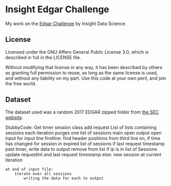 # Insight Edgar Challenge
My work on the [Edgar Challenge](https://github.com/InsightDataScience/edgar-analytics) by Insight Data Science.

## License
Licensed under the GNU Affero General Public License 3.0, which is described in full in the LICENSE file.

Without modifying that license in any way, it has been described by others as granting full permission to reuse, as long as the same license is used, and without any liability on my part. Use this code at your own peril, and join the free world.

## Dataset
The dataset used was a random 2017 EDGAR zipped folder from [the SEC website](https://www.sec.gov/dera/data/edgar-log-file-data-set.html).

StubbyCode:
Get timer
session class
    add request
List of lists containing sessions
    each iteration purges one list of sessions
main
    open output
    open input
    for input line
        firstline: find header positions
        from third line on, if time has changed
            for session in expired list of sessions
                if last request timestamp past timer, write data to output
                remove from list
        if ip is in list of Sessions
            update requestInt and last request timestamp
        else: new session at current iteration
    
    at end of input file:
        iterate over all sessions
            writing the data for each to output